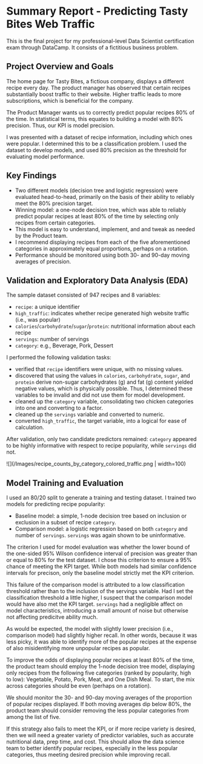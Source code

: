 # Summary Report - Predicting Tasty Bites Web Traffic
This is the final project for my professional-level Data Scientist certification exam through DataCamp. It consists of a fictitious business problem. 

## Project Overview and Goals
The home page for Tasty Bites, a fictious company, displays a different recipe every day. The product manager has observed that certain recipes substantially boost traffic to their website. Higher traffic leads to more subscriptions, which is beneficial for the company.

The Product Manager wants us to correctly predict popular recipes 80% of the time. In statistical terms, this equates to building a model with 80% precision. Thus, our KPI is model precision.

I was presented with a dataset of recipe information, including which ones were popular. I determined this to be a classification problem. I used the dataset to develop models, and used 80% precision as the threshold for evaluating model performance.

## Key Findings
- Two different models (decision tree and logistic regression) were evaluated head-to-head, primarily on the basis of their ability to reliably meet the 80% precision target.
- Winning model: a one-node decision tree, which was able to reliably predict popular recipes at least 80% of the time by selecting only recipes from certain categories.
- This model is easy to understand, implement, and and tweak as needed by the Product team.
- I recommend displaying recipes from each of the five aforementioned categories in approximately equal proportions, perhaps on a rotation.
- Performance should be monitored using both 30- and 90-day moving averages of precision.

## Validation and Exploratory Data Analysis (EDA)
The sample dataset consisted of 947 recipes and 8 variables:
- `recipe`: a unique identifier
- `high_traffic`: indicates whether recipe generated high website traffic (i.e., was popular)
- `calories`/`carbohydrate`/`sugar`/`protein`: nutritional information about each recipe
- `servings`: number of servings
- `category`: e.g., Beverage, Pork, Dessert

I performed the following validation tasks:
- verified that `recipe` identifiers were unique, with no missing values.
- discovered that using the values in `calories`, `carbohydrate`, `sugar`, and `protein` derive non-sugar carbohydrates (g) and fat (g) content yielded negative values, which is physically possible. Thus, I determined these variables to be invalid and did not use them for model development.
- cleaned up the `category` variable, consolidating two chicken categories into one and converting to a factor.
- cleaned up the `servings` variable and converted to numeric.
- converted `high_traffic`, the target variable, into a logical for ease of calculation.

After validation, only two candidate predictors remained: `category` appeared to be highly informative with respect to recipe popularity, while `servings` did not.

![](/Images/recipe_counts_by_category_colored_traffic.png | width=100)

## Model Training and Evaluation

I used an 80/20 split to generate a training and testing dataset. I trained two models for predicting recipe popularity:
- Baseline model: a simple, 1-node decision tree based on inclusion or exclusion in a subset of recipe `category`.
- Comparison model: a logistic regression based on both `category` and number of `servings`. `servings` was again shown to be uninformative.

The criterion I used for model evaluation was whether the lower bound of the one-sided 95% Wilson confidence interval of precision was greater than or equal to 80% for the test dataset. I chose this criterion to ensure a 95% chance of meeting the KPI target. While both models had similar confidence intervals for precison, only the baseline model strictly met the KPI criterion.


This failure of the comparison model is attributed to a low classification threshold rather than to the inclusion of the servings variable. Had I set the classification threshold a little higher, I suspect that the comparison model would have also met the KPI target. `servings` had a negligible affect on model characteristics, introducing a small amount of noise but otherwise not affecting predicitve ability much.

As would be expected, the model with slightly lower precision (i.e., comparison model) had slightly higher recall. In other words, because it was less picky, it was able to identify more of the popular recipes at the expense of also misidentifying more unpopular recipes as popular.


To improve the odds of displaying popular recipes at least 80% of the time, the product team should employ the 1-node decision tree model, displaying only recipes from the following five categories (ranked by popularity, high to low): Vegetable, Potato, Pork, Meat, and One Dish Meal. To start, the mix across categories should be even (perhaps on a rotation). 

We should monitor the 30- and 90-day moving averages of the proportion of popular recipes displayed. If both moving averages dip below 80%, the product team should consider removing the less popular categories from among the list of five.

If this strategy also fails to meet the KPI, or if more recipe variety is desired, then we will need a greater variety of predictor variables, such as accurate nutritional data, prep time, and cost. This should allow the data science team to better identify popular recipes, especially in the less popular categories, thus meeting desired precision while improving recall.
